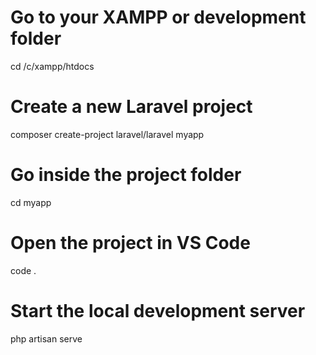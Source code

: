 # Go to your XAMPP or development folder
cd /c/xampp/htdocs

# Create a new Laravel project
composer create-project laravel/laravel myapp

# Go inside the project folder
cd myapp

# Open the project in VS Code
code .

# Start the local development server
php artisan serve